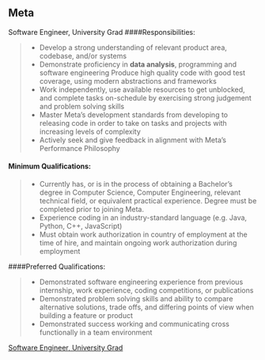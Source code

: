 ## Meta
Software Engineer, University Grad 
####Responsibilities:
> 
> - Develop a strong understanding of relevant product area, codebase, and/or systems
> - Demonstrate proficiency in **data analysis**, programming and software engineering
Produce high quality code with good test coverage, using modern abstractions and frameworks
> - Work independently, use available resources to get unblocked, and complete tasks on-schedule by exercising strong judgement and problem solving skills
> - Master Meta’s development standards from developing to releasing code in order to take on tasks and projects with increasing levels of complexity
> - Actively seek and give feedback in alignment with Meta’s Performance Philosophy
#### Minimum Qualifications:
> - Currently has, or is in the process of obtaining a Bachelor’s degree in Computer Science, Computer Engineering, relevant technical field, or equivalent practical experience. Degree must be completed prior to joining Meta.
> - Experience coding in an industry-standard language (e.g. Java, Python, C++, JavaScript)
> - Must obtain work authorization in country of employment at the time of hire, and maintain ongoing work authorization during employment

####Preferred Qualifications:
> - Demonstrated software engineering experience from previous internship, work experience, coding competitions, or publications
> - Demonstrated problem solving skills and ability to compare alternative solutions, trade offs, and differing points of view when building a feature or product
> - Demonstrated success working and communicating cross functionally in a team environment



[
Software Engineer, University Grad](https://www.metacareers.com/v2/jobs/1064650334388609/)





